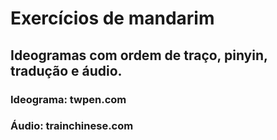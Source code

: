 # Exercícios de mandarim
## Ideogramas com ordem de traço, pinyin, tradução e áudio.
### Ideograma: twpen.com
### Áudio: trainchinese.com
